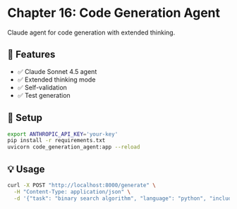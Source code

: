 # Chapter 16: Code Generation Agent

Claude agent for code generation with extended thinking.

## 🎯 Features

- ✅ Claude Sonnet 4.5 agent
- ✅ Extended thinking mode
- ✅ Self-validation
- ✅ Test generation

## 🚀 Setup

```bash
export ANTHROPIC_API_KEY='your-key'
pip install -r requirements.txt
uvicorn code_generation_agent:app --reload
```

## 💡 Usage

```bash
curl -X POST "http://localhost:8000/generate" \
  -H "Content-Type: application/json" \
  -d '{"task": "binary search algorithm", "language": "python", "include_tests": true}'
```
